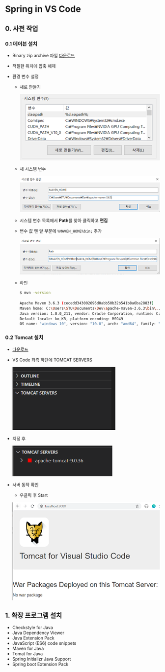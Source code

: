 # Spring in VS Code


## 0. 사전 작업
### 0.1 메이븐 설치

- Binary zip archive 파일 [다운로드](https://maven.apache.org/download.cgi#) 

- 적절한 위치에 압축 해제

- 환경 변수 설정

  - 새로 만들기

    ![image-20200629213903831](Spring_in_VS_Code.assets/image-20200629213903831.png)

  - 새 시스템 변수

    ![image-20200629214110801](Spring_in_VS_Code.assets/image-20200629214110801.png)

  - 시스템 변수 목록에서 **Path**를 찾아 클릭하고 **편집**

  - 변수 값 맨 앞 부분에 `%MAVEN_HOME%bin;` 추가

    ![image-20200629214543107](Spring_in_VS_Code.assets/image-20200629214543107.png)

  - 확인

    ```bash
    $ mvn -version
    
    Apache Maven 3.6.3 (cecedd343002696d0abb50b32b541b8a6ba2883f)
    Maven home: C:\Users\STU\Documents\Dev\apache-maven-3.6.3\bin\..
    Java version: 1.8.0_211, vendor: Oracle Corporation, runtime: C:\Program Files\Java\jdk1.8.0_211\jre
    Default locale: ko_KR, platform encoding: MS949
    OS name: "windows 10", version: "10.0", arch: "amd64", family: "windows"
    ```

### 0.2 Tomcat 설치

- [다운로드](https://tomcat.apache.org/download-90.cgi)

- VS Code 좌측 하단에 TOMCAT SERVERS

  ![image-20200629221316336](Spring_in_VS_Code.assets/image-20200629221316336.png)

- 지정 후

  ![image-20200629221341225](Spring_in_VS_Code.assets/image-20200629221341225.png)

- 서버 동작 확인

  - 우클릭 후 Start

  ![image-20200629221507908](Spring_in_VS_Code.assets/image-20200629221507908.png)

## 1. 확장 프로그램 설치

- Checkstyle for Java
- Java Dependency Viewer
- Java Extension Pack
- JavaScript (ES6) code snippets
- Maven for Java
- Tomat for Java
- Spring Initializr Java Support
- Spring boot Extension Pack

